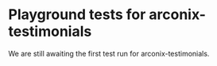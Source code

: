 # Playground tests for arconix-testimonials
We are still awaiting the first test run for arconix-testimonials.
